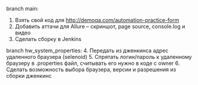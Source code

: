 branch main:
1. Взять свой код для http://demoqa.com/automation-practice-form
2. Добавить аттачи для Allure – скриншот, page source, console.log и видео
3. Cделать сборку в Jenkins

branch hw_system_properties: 
4. Передать из дженкинса адрес удаленного браузера (selenoid) 
5. Спрятать логин/пароль к удаленному браузеру в .properties файл, считывать его нужно в коде с owner 
6. Сделать возможность выбора браузера, версии и разрешения из сборки дженкинс
